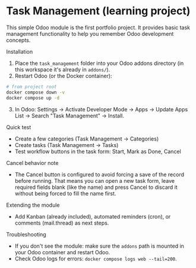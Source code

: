 # Task Management (learning project)

This simple Odoo module is the first portfolio project. It provides basic task management functionality to help you remember Odoo development concepts.

Installation
1. Place the `task_management` folder into your Odoo addons directory (in this workspace it's already in `addons/`).
2. Restart Odoo (or the Docker container):

```bash
# from project root
docker compose down -v
docker compose up -d
```

3. In Odoo: Settings -> Activate Developer Mode -> Apps -> Update Apps List -> Search "Task Management" -> Install.

Quick test
- Create a few categories (Task Management -> Categories)
- Create tasks (Task Management -> Tasks)
- Test workflow buttons in the task form: Start, Mark as Done, Cancel

Cancel behavior note
- The Cancel button is configured to avoid forcing a save of the record before running. That means you can open a new task form, leave required fields blank (like the name) and press Cancel to discard it without being forced to fill the name first.

Extending the module
- Add Kanban (already included), automated reminders (cron), or comments (mail.thread) as next steps.

Troubleshooting
- If you don't see the module: make sure the `addons` path is mounted in your Odoo container and restart Odoo.
- Check Odoo logs for errors: `docker compose logs web --tail=200`.
